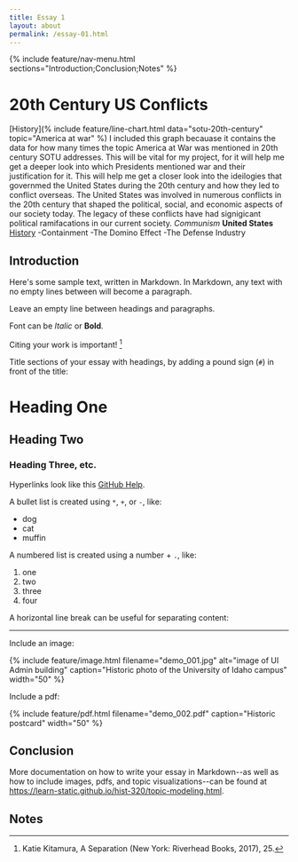```yaml
---
title: Essay 1
layout: about
permalink: /essay-01.html
---
```


{% include feature/nav-menu.html sections="Introduction;Conclusion;Notes" %}

# 20th Century US Conflicts 

[History](% include feature/line-chart.html data="sotu-20th-century" topic="America at war" %)
I included this graph becauase it contains the data for how many times the topic America at War was mentioned in 20th century SOTU addresses. This will be vital for my project, for it will help me get a deeper look into which Presidents mentioned war and their justification for it. This will help me get a closer look into the ideilogies that governmed the United States during the 20th century and how they led to conflict overseas. 
The United States was involved in numerous conflicts in the 20th century that shaped the political, social, and economic aspects of our society today. The legacy of these conflicts have had signigicant political ramifacations in our current society. 
*Communism*
**United States**
[History](https://www.britannica.com/event/Cold-War)
-Containment 
-The Domino Effect 
-The Defense Industry 
## Introduction

Here's some sample text, written in Markdown.
In Markdown, any text with no empty lines between will become a paragraph.

Leave an empty line between headings and paragraphs.

Font can be *Italic* or **Bold**.

Citing your work is important! [^1]

Title sections of your essay with headings, by adding a pound sign (`#`) in front of the title:

# Heading One

## Heading Two

### Heading Three, etc.

Hyperlinks look like this [GitHub Help](https://help.github.com/).

A bullet list is created using `*`, `+`, or `-`, like:

- dog
- cat
- muffin

A numbered list is created using a number + `.`, like:

1. one
2. two
6. three
2. four

A horizontal line break can be useful for separating content:

----

Include an image:

{% include feature/image.html filename="demo_001.jpg" alt="image of UI Admin building" caption="Historic photo of the University of Idaho campus" width="50" %}

Include a pdf:

{% include feature/pdf.html filename="demo_002.pdf" caption="Historic postcard" width="50" %}

## Conclusion

More documentation on how to write your essay in Markdown--as well as how to include images, pdfs, and topic visualizations--can be found at <https://learn-static.github.io/hist-320/topic-modeling.html>.

## Notes

[^1]: Katie Kitamura, A Separation (New York: Riverhead Books, 2017), 25.
